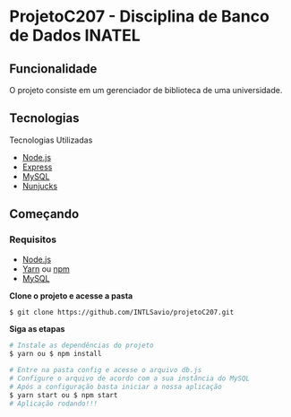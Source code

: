 # ProjetoC207 - Disciplina de Banco de Dados INATEL
## Funcionalidade
O projeto consiste em um gerenciador de biblioteca de uma universidade.

## Tecnologias

Tecnologias Utilizadas

- [Node.js](https://nodejs.org/en/)
- [Express](https://expressjs.com/pt-br/)
- [MySQL](https://www.mysql.com/)
- [Nunjucks](https://mozilla.github.io/nunjucks/)


## Começando
### Requisitos
- [Node.js](https://nodejs.org/en/)
- [Yarn](https://classic.yarnpkg.com/) ou [npm](https://www.npmjs.com/)
- [MySQL](https://www.mysql.com/)

**Clone o projeto e acesse a pasta**

```bash
$ git clone https://github.com/INTLSavio/projetoC207.git
```

**Siga as etapas**

```bash
# Instale as dependências do projeto
$ yarn ou $ npm install

# Entre na pasta config e acesse o arquivo db.js
# Configure o arquivo de acordo com a sua instância do MySQL
# Após a configuração basta iniciar a nossa aplicação
$ yarn start ou $ npm start
# Aplicação rodando!!!
```
